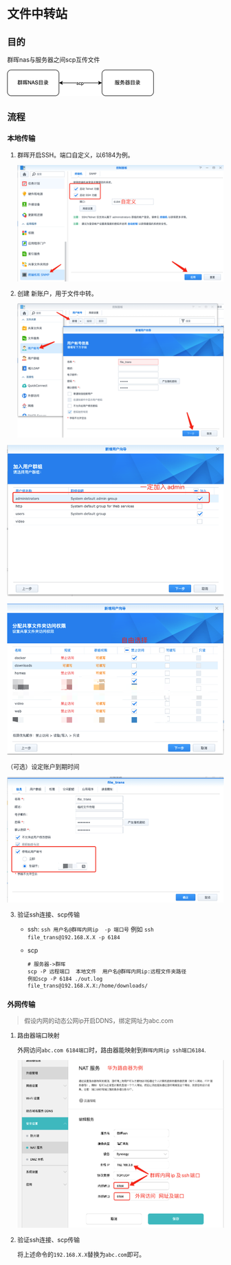 # 文件中转站

## 目的

群晖nas与服务器之间scp互传文件

![](../imgs/trans.png)

## 流程

### 本地传输

1. 群晖开启SSH。端口自定义，以6184为例。

   ![](../imgs/WechatIMG1574.png)

2. 创建 新账户，用于文件中转。

   ![](../imgs/WechatIMG1575.png)

![](../imgs/WechatIMG1577.png)

![](../imgs/WechatIMG1578.png)

（可选）设定账户到期时间

![](../imgs/WechatIMG1580.png)

3. 验证ssh连接、scp传输

   - ssh:  `ssh 用户名@群晖内网ip  -p 端口号`      例如 `ssh file_trans@192.168.X.X -p 6184`

   - scp

     ```shell
     # 服务器->群晖
     scp -P 远程端口  本地文件  用户名@群晖内网ip:远程文件夹路径
     例如scp -P 6184 ./out.log  file_trans@192.168.X.X:/home/downloads/
     ```

### 外网传输

> 假设内网的动态公网ip开启DDNS，绑定网址为abc.com

1. 路由器端口映射

   外网访问`abc.com 6184端口`时，路由器能映射到`群晖内网ip ssh端口6184`.

   ![WechatIMG1581](../imgs/WechatIMG1581.png)

2. 验证ssh连接、scp传输

   将上述命令的`192.168.X.X`替换为`abc.com`即可。